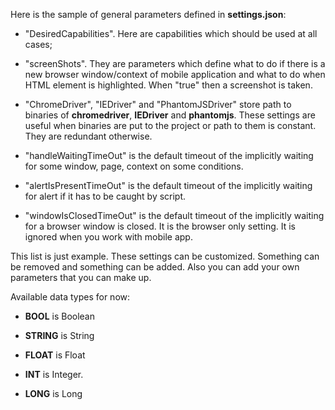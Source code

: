 Here is the sample of general parameters defined in **settings.json**:

- "DesiredCapabilities". Here are capabilities which should be used at all cases;

- "screenShots". They are parameters which define what to do if there is a new browser window/context of mobile application and 
what to do when HTML element is highlighted. When "true" then a screenshot is taken.

- "ChromeDriver", "IEDriver" and "PhantomJSDriver" store path to binaries of **chromedriver**, **IEDriver** and **phantomjs**. These settings are useful when binaries are put to the project or path to them is constant. They are redundant otherwise.

-  "handleWaitingTimeOut" is the default timeout of the implicitly waiting for some window, page, context on some conditions. 

- "alertIsPresentTimeOut" is the default timeout of the implicitly waiting for alert if it has to be caught by script.

- "windowIsClosedTimeOut" is the default timeout of the implicitly waiting for a browser window is closed. It is the browser only setting. It is ignored when you work with mobile app.

This list is just example. These settings can be customized. Something can be removed and something can be added. Also you can add your own parameters that you can make up.

Available data types for now:

- **BOOL** is Boolean

- **STRING** is String

- **FLOAT** is Float

- **INT** is Integer.

- **LONG** is Long

 
